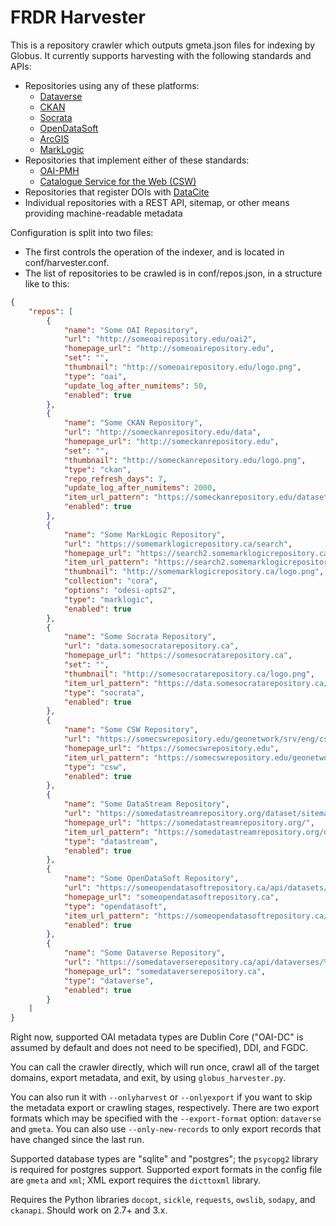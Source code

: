 # FRDR Harvester

This is a repository crawler which outputs gmeta.json files for indexing by Globus. It currently supports harvesting with the following standards and APIs:

- Repositories using any of these platforms:
    - [Dataverse](https://dataverse.org/)
    - [CKAN](https://ckan.org/)
    - [Socrata](https://dev.socrata.com/)
    - [OpenDataSoft](https://www.opendatasoft.com/)
    - [ArcGIS](https://www.esri.com/en-us/arcgis/products/arcgis-open-data)
    - [MarkLogic](https://www.marklogic.com/)
- Repositories that implement either of these standards:
    - [OAI-PMH](https://www.openarchives.org/pmh/)
    - [Catalogue Service for the Web (CSW)](https://www.ogc.org/standards/cat)
- Repositories that register DOIs with [DataCite](https://datacite.org/)
- Individual repositories with a REST API, sitemap, or other means providing machine-readable metadata


Configuration is split into two files:

- The first controls the operation of the indexer, and is located in conf/harvester.conf.
- The list of repositories to be crawled is in conf/repos.json, in a structure like to this:

~~~~~~~~~~~~~~~~~~~~~~~~~~~~~~~~~~~~~~~~~~~~~~~~~~~~~~~~~~~~~~~~~~~~~~~~~~~ json
{
    "repos": [
        {
            "name": "Some OAI Repository",
            "url": "http://someoairepository.edu/oai2",
            "homepage_url": "http://someoairepository.edu",
            "set": "",
            "thumbnail": "http://someoairepository.edu/logo.png",
            "type": "oai",
            "update_log_after_numitems": 50,
            "enabled": true
        },
        {
            "name": "Some CKAN Repository",
            "url": "http://someckanrepository.edu/data",
            "homepage_url": "http://someckanrepository.edu",
            "set": "",
            "thumbnail": "http://someckanrepository.edu/logo.png",
            "type": "ckan",
            "repo_refresh_days": 7,
            "update_log_after_numitems": 2000,
            "item_url_pattern": "https://someckanrepository.edu/dataset/%id%",
            "enabled": true
        },
        {
            "name": "Some MarkLogic Repository",
            "url": "https://somemarklogicrepository.ca/search",
            "homepage_url": "https://search2.somemarklogicrepository.ca/",
            "item_url_pattern": "https://search2.somemarklogicrepository.ca/#/details?uri=%2Fodesi%2F%id%",
            "thumbnail": "http://somemarklogicrepository.ca/logo.png",
            "collection": "cora",
            "options": "odesi-opts2",
            "type": "marklogic",
            "enabled": true
        },
        {
            "name": "Some Socrata Repository",
            "url": "data.somesocratarepository.ca",
            "homepage_url": "https://somesocratarepository.ca",
            "set": "",
            "thumbnail": "http://somesocratarepository.ca/logo.png",
            "item_url_pattern": "https://data.somesocratarepository.ca/d/%id%",
            "type": "socrata",
            "enabled": true
        },
        {
            "name": "Some CSW Repository",
            "url": "https://somecswrepository.edu/geonetwork/srv/eng/csw",
            "homepage_url": "https://somecswrepository.edu",
            "item_url_pattern": "https://somecswrepository.edu/geonetwork/srv/eng/catalog.search#/metadata/%id%",
            "type": "csw",
            "enabled": true
        },
        {
            "name": "Some DataStream Repository",
            "url": "https://somedatastreamrepository.org/dataset/sitemap.xml",
            "homepage_url": "https://somedatastreamrepository.org/",
            "item_url_pattern": "https://somedatastreamrepository.org/dataset/%id%",
            "type": "datastream",
            "enabled": true
        },
        {
            "name": "Some OpenDataSoft Repository",
            "url": "https://someopendatasoftrepository.ca/api/datasets/1.0/search",
            "homepage_url": "someopendatasoftrepository.ca",
            "type": "opendatasoft",
            "item_url_pattern": "https://someopendatasoftrepository.ca/explore/dataset/%id%",
            "enabled": true
        },
        {
            "name": "Some Dataverse Repository",
            "url": "https://somedataverserepository.ca/api/dataverses/%id%/contents",
            "homepage_url": "somedataverserepository.ca",
            "type": "dataverse",
            "enabled": true
        }
    ]
}
~~~~~~~~~~~~~~~~~~~~~~~~~~~~~~~~~~~~~~~~~~~~~~~~~~~~~~~~~~~~~~~~~~~~~~~~~~~~~~~~

Right now, supported OAI metadata types are Dublin Core ("OAI-DC" is assumed by default and does not need to be specified), DDI, and FGDC.

You can call the crawler directly, which will run once, crawl all of the target domains, export metadata, and exit, by using `globus_harvester.py`.

You can also run it with `--onlyharvest` or `--onlyexport` if you want to skip the metadata export or crawling stages, respectively. There are two export formats which may be specified with the `--export-format` option: `dataverse` and `gmeta`. You can also use `--only-new-records` to only export records that have changed since the last run.

Supported database types are "sqlite" and "postgres"; the `psycopg2` library is required for postgres support. Supported export formats in the config file are `gmeta` and `xml`; XML export requires the `dicttoxml` library.

Requires the Python libraries `docopt`, `sickle`, `requests`, `owslib`, `sodapy`, and `ckanapi`. Should work on 2.7+ and 3.x.
